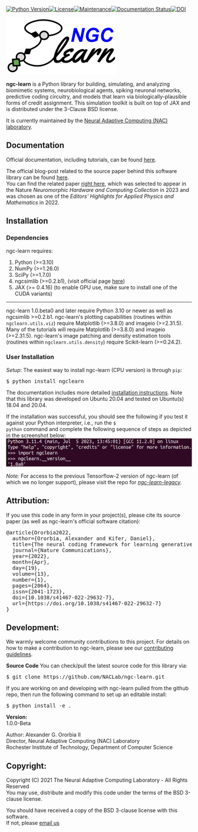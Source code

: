 [![Python Version](https://img.shields.io/badge/python-3.9%20%7C%203.10-blue.svg)](https://www.python.org/downloads)[![License](https://img.shields.io/badge/License-BSD_3--Clause-blue.svg)](https://opensource.org/licenses/BSD-3-Clause)[![Maintenance](https://img.shields.io/badge/Maintained%3F-yes-green.svg)](https://GitHub.com/Naereen/StrapDown.js/graphs/commit-activity)[![Documentation Status](https://readthedocs.org/projects/ngc-learn/badge/?version=latest)](http://ngc-learn.readthedocs.io/en/latest/?badge=latest)[![DOI](https://zenodo.org/badge/483413212.svg)](https://zenodo.org/badge/latestdoi/483413212)

<img src="docs/images/ngc-learn-logo.png" width="300">

<b>ngc-learn</b> is a Python library for building, simulating, and analyzing
biomimetic systems, neurobiological agents, spiking neuronal networks,
predictive coding circuitry, and models that learn via biologically-plausible
forms of credit assignment. This simulation toolkit is built on top of JAX and is
distributed under the 3-Clause BSD license.

It is currently maintained by the
<a href="https://www.cs.rit.edu/~ago/nac_lab.html">Neural Adaptive Computing (NAC) laboratory</a>.

## <b>Documentation</b>

Official documentation, including tutorials, can be found
<a href="https://ngc-learn.readthedocs.io/en/latest/#">here</a>.

The official blog-post related to the source paper behind this software library
can be found
<a href="https://go.nature.com/3rgl1K8">here</a>.<br>
You can find the related paper <a href="https://www.nature.com/articles/s41467-022-29632-7">right here</a>, which
was selected to appear in the Nature <i>Neuromorphic Hardware and Computing Collection</i> in 2023 and was
chosen as one of the <i>Editors' Highlights for Applied Physics and Mathematics</i> in 2022.

<!--The technical report going over the theoretical underpinnings of the
    NGC framework can be found here. TO BE RELEASED SOON. -->

## Installation

### Dependencies

ngc-learn requires:
1) Python (>=3.10)
2) NumPy (>=1.26.0)
3) SciPy (>=1.7.0)
4) ngcsimlib (>=0.2.b1), (visit official page <a href="https://github.com/NACLab/ngc-sim-lib">here</a>)
5) JAX (>= 0.4.16) (to enable GPU use, make sure to install one of the CUDA variants)
<!--
5) scikit-learn (>=1.3.1) if using `ngclearn.utils.density`
6) matplotlib (>=3.4.3) if using `ngclearn.utils.viz`
6) networkx  (>=2.6.3) (currently optional but required if using `ngclearn.utils.experimental.viz_utils`)
7) pyviz (>=0.2.0) (currently optional but required if using `ngclearn.utils.experimental.viz_utils`)
-->

---
ngc-learn 1.0.beta0 and later require Python 3.10 or newer as well as ngcsimlib >=0.2.b1.
ngc-learn's plotting capabilities (routines within `ngclearn.utils.viz`) require Matplotlib (>=3.8.0) and imageio (>=2.31.5). Many of the tutorials will require Matplotlib (>=3.8.0) and imageio (>=2.31.5).
ngc-learn's image patching and density estimation tools (routines within
``ngclearn.utils.density``) require Scikit-learn (>=0.24.2). <!-- (Note: if using the `_generate_patch_set()` within the
image patching utilities, then Patchify will be needed).-->

### User Installation

<i>Setup</i>: The easiest way to install ngc-learn (CPU version) is through <code>pip</code>:
<pre>
$ python install ngclearn
</pre>

The documentation includes more detailed
<a href="https://ngc-learn.readthedocs.io/en/latest/installation.html">installation instructions</a>.
Note that this library was developed on Ubuntu 20.04 and tested on Ubuntu(s) 18.04 and 20.04.

<!--
<i>Setup:</i> To install ngc-learn, you can run (at the top-level of the
the <code>ngclearn</code> directory) the following bash command:
<pre>
$ python install .
</pre>

Running the above pip install will automatically install the CPU
version of JAX. If you want to use the GPU version instead, make sure to,
before running the above, to install JAX via the correct pip command
with the proper CUDA flags (depending on which CUDA is configured for your system)
as per their
<a href="https://jax.readthedocs.io/en/latest/installation.html">installation instructions</a>.
-->

<!--
(If you want to set up/install dependencies a priori, try running
`$ pip install -r requirements.txt` first before pip installing ngc-learn.)
-->

If the installation was successful, you should see the following if you test
it against your Python interpreter, i.e., run the <code>$ python</code> command
and complete the following sequence of steps as depicted in the screenshot below:<br>
<img src="docs/images/test_ngclearn_install.png" width="512">

<i>Note:</i> For access to the previous Tensorflow-2 version of ngc-learn (of
which we no longer support), please visit the repo for
<a href="https://github.com/NACLab/ngc-learn-legacy"><i>ngc-learn-legacy</i></a>.

## <b>Attribution:</b>

If you use this code in any form in your project(s), please cite its source
paper (as well as ngc-learn's official software citation):
<pre>
@article{Ororbia2022,
  author={Ororbia, Alexander and Kifer, Daniel},
  title={The neural coding framework for learning generative models},
  journal={Nature Communications},
  year={2022},
  month={Apr},
  day={19},
  volume={13},
  number={1},
  pages={2064},
  issn={2041-1723},
  doi={10.1038/s41467-022-29632-7},
  url={https://doi.org/10.1038/s41467-022-29632-7}
}
</pre>

## <b>Development:</b>

We warmly welcome community contributions to this project. For details on how to
make a contribution to ngc-learn, please see our
[contributing guidelines](CONTRIBUTING.md).

<b>Source Code</b>
You can check/pull the latest source code for this library via:
<pre>
$ git clone https://github.com/NACLab/ngc-learn.git
</pre>

If you are working on and developing with ngc-learn pulled from the github
repo, then run the following command to set up an editable install:
<pre>
$ python install -e .
</pre>

**Version:**<br>
1.0.0-Beta <!-- -Alpha -->

Author:
Alexander G. Ororbia II<br>
Director, Neural Adaptive Computing (NAC) Laboratory<br>
Rochester Institute of Technology, Department of Computer Science

## <b>Copyright:</b>

Copyright (C) 2021 The Neural Adaptive Computing Laboratory - All Rights Reserved<br>
You may use, distribute and modify this code under the
terms of the BSD 3-clause license.

You should have received a copy of the BSD 3-clause license with
this software.<br>
If not, please [email us](mailto:ago@cs.rit.edu)
